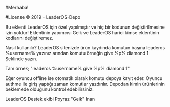 #Merhaba!

#License © 2019 - LeaderOS-Depo

Bu eklenti LeaderOS için özel yapılmıştır ve hiç bir kodunun değiştirilmesine izin yoktur!
Eklentinin yapımcısı Geik ve LeaderOS harici kimse eklentinin kodlarını değiştiremez.


Nasıl kullanılır?
LeaderOS sitenizde ürün kaydında komutun başına leaderos %username% yazınız arından komutu örneğin give %p% diamond 1 Şeklinde yazın.

Tam örnek;
  "leaderos %username% give %p% diamond 1"

Eğer oyuncu offline ise otomatik olarak komutu depoya kayıt eder. Oyuncu authme ile giriş yaptığı zaman komutlar yazdırılır.
Depodan kimin ürünlerinin beklemede olduğunu kontrol edebilirsiniz.

LeaderOS Destek ekibi
Poyraz "Geik" Inan

